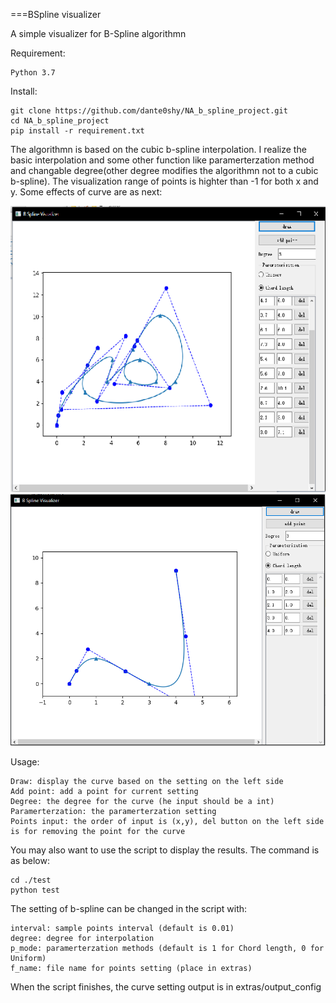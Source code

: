 ===BSpline visualizer

A simple visualizer for B-Spline algorithmn

Requirement:

    Python 3.7

Install:

    git clone https://github.com/dante0shy/NA_b_spline_project.git
    cd NA_b_spline_project
    pip install -r requirement.txt

The algorithmn is based on the cubic b-spline interpolation.
I realize the basic interpolation and some other function like paramerterzation method and changable degree(other degree modifies the algorithmn not to a cubic b-spline).
The visualization range of points is highter than -1 for both x and y.
Some effects of curve are as next:

![image](https://github.com/dante0shy/NA_b_spline_project/raw/master/extras/10p1.png)
![image](https://github.com/dante0shy/NA_b_spline_project/raw/master/extras/5p1.png)

Usage:

    Draw: display the curve based on the setting on the left side
    Add point: add a point for current setting
    Degree: the degree for the curve (he input should be a int)
    Paramerterzation: the paramerterzation setting
    Points input: the order of input is (x,y), del button on the left side is for removing the point for the curve

You may also want to use the script to display the results. The command is as below:

    cd ./test
    python test

The setting of b-spline can be changed in the script with:

    interval: sample points interval (default is 0.01)
    degree: degree for interpolation
    p_mode: paramerterzation methods (default is 1 for Chord length, 0 for Uniform)
    f_name: file name for points setting (place in extras)

When the script finishes, the curve setting output is in extras/output_config
